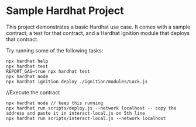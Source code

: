 # Sample Hardhat Project

This project demonstrates a basic Hardhat use case. It comes with a sample contract, a test for that contract, and a Hardhat Ignition module that deploys that contract.

Try running some of the following tasks:

```shell
npx hardhat help
npx hardhat test
REPORT_GAS=true npx hardhat test
npx hardhat node
npx hardhat ignition deploy ./ignition/modules/Lock.js
```


//Execute the contract
```shell
npx hardhat node // keep this running
npx hardhat run scripts/deploy.js --network localhost -- copy the address and paste it in interact-local.js on 5th line
npx hardhat run scripts/interact-local.js --network localhost 
```
